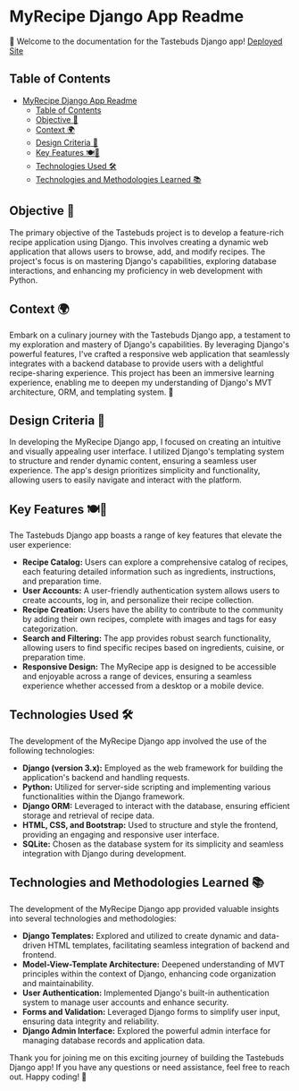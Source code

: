 # MyRecipe Django App Readme

🍲 Welcome to the documentation for the Tastebuds Django app! 
 [Deployed Site](https://shrouded-forest-61463-f52cd1412c70.herokuapp.com/)
## Table of Contents

- [MyRecipe Django App Readme](#myrecipe-django-app-readme)
  - [Table of Contents](#table-of-contents)
  - [Objective 🚀](#objective-)
  - [Context 🌍](#context-)
  - [Design Criteria 🎨](#design-criteria-)
  - [Key Features 🍽️🔑](#key-features-)
  - [Technologies Used 🛠️](#technologies-used-️)
  - [Technologies and Methodologies Learned 📚](#technologies-and-methodologies-learned-)

## Objective 🚀

The primary objective of the Tastebuds project is to develop a feature-rich recipe application using Django. This involves creating a dynamic web application that allows users to browse, add, and modify recipes. The project's focus is on mastering Django's capabilities, exploring database interactions, and enhancing my proficiency in web development with Python.

## Context 🌍

Embark on a culinary journey with the Tastebuds Django app, a testament to my exploration and mastery of Django's capabilities. By leveraging Django's powerful features, I've crafted a responsive web application that seamlessly integrates with a backend database to provide users with a delightful recipe-sharing experience. This project has been an immersive learning experience, enabling me to deepen my understanding of Django's MVT architecture, ORM, and templating system. 🍲

## Design Criteria 🎨

In developing the MyRecipe Django app, I focused on creating an intuitive and visually appealing user interface. I utilized Django's templating system to structure and render dynamic content, ensuring a seamless user experience. The app's design prioritizes simplicity and functionality, allowing users to easily navigate and interact with the platform.

## Key Features 🍽️🔑

The Tastebuds Django app boasts a range of key features that elevate the user experience:

- **Recipe Catalog:** Users can explore a comprehensive catalog of recipes, each featuring detailed information such as ingredients, instructions, and preparation time.
- **User Accounts:** A user-friendly authentication system allows users to create accounts, log in, and personalize their recipe collection.
- **Recipe Creation:** Users have the ability to contribute to the community by adding their own recipes, complete with images and tags for easy categorization.
- **Search and Filtering:** The app provides robust search functionality, allowing users to find specific recipes based on ingredients, cuisine, or preparation time.
- **Responsive Design:** The MyRecipe app is designed to be accessible and enjoyable across a range of devices, ensuring a seamless experience whether accessed from a desktop or a mobile device.

## Technologies Used 🛠️

The development of the MyRecipe Django app involved the use of the following technologies:

- **Django (version 3.x):** Employed as the web framework for building the application's backend and handling requests.
- **Python:** Utilized for server-side scripting and implementing various functionalities within the Django framework.
- **Django ORM:** Leveraged to interact with the database, ensuring efficient storage and retrieval of recipe data.
- **HTML, CSS, and Bootstrap:** Used to structure and style the frontend, providing an engaging and responsive user interface.
- **SQLite:** Chosen as the database system for its simplicity and seamless integration with Django during development.

## Technologies and Methodologies Learned 📚

The development of the MyRecipe Django app provided valuable insights into several technologies and methodologies:

- **Django Templates:** Explored and utilized to create dynamic and data-driven HTML templates, facilitating seamless integration of backend and frontend.
- **Model-View-Template Architecture:** Deepened understanding of MVT principles within the context of Django, enhancing code organization and maintainability.
- **User Authentication:** Implemented Django's built-in authentication system to manage user accounts and enhance security.
- **Forms and Validation:** Leveraged Django forms to simplify user input, ensuring data integrity and reliability.
- **Django Admin Interface:** Explored the powerful admin interface for managing database records and application data.

Thank you for joining me on this exciting journey of building the Tastebuds Django app! If you have any questions or need assistance, feel free to reach out. Happy coding! 🚀
